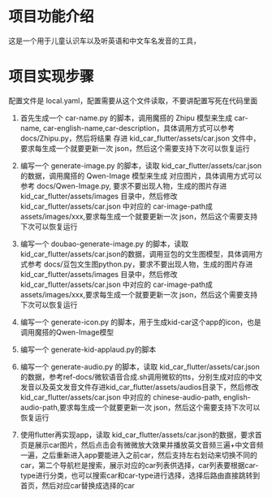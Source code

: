# 项目功能介绍

这是一个用于儿童认识车以及听英语和中文车名发音的工具，

# 项目实现步骤

配置文件是 local.yaml，配置需要从这个文件读取，不要讲配置写死在代码里面

1. 首先生成一个 car-name.py 的脚本，调用魔搭的 Zhipu 模型来生成 car-name, car-english-name,car-description，具体调用方式可以参考 docs/Zhipu.py，然后将结果
   存进 kid_car_flutter/assets/car.json 文件中，要求每生成一个就要更新一次 json，然后这个需要支持下次可以恢复运行

2. 编写一个 generate-image.py 的脚本，读取 kid_car_flutter/assets/car.json 的数据，调用魔搭的 Qwen-Image 模型来生成
   对应图片，具体调用方式可以参考 docs/Qwen-Image.py, 要求不要出现人物，生成的图片存进 kid_car_flutter/assets/images 目录中，然后修改 kid_car_flutter/assets/car.json 中对应的 car-image-path成assets/images/xxx,要求每生成一个就要更新一次 json，然后这个需要支持下次可以恢复运行

3. 编写一个 doubao-generate-image.py 的脚本，读取 kid_car_flutter/assets/car.json的数据，调用豆包的文生图模型，具体调用方式参考 docs/豆包文生图python.py，要求不要出现人物，生成的图片存进 kid_car_flutter/assets/images 目录中，然后修改 kid_car_flutter/assets/car.json 中对应的 car-image-path成assets/images/xxx,要求每生成一个就要更新一次 json，然后这个需要支持下次可以恢复运行


3. 编写一个 generate-icon.py 的脚本，用于生成kid-car这个app的icon，也是调用魔搭的Qwen-Image模型

4. 编写一个 generate-kid-applaud.py的脚本

3. 编写一个 generate-audio.py 的脚本，读取 kid_car_flutter/assets/car.json 的数据，参考ref-docs/微软语音合成.sh调用微软的tts，分别生成对应的中文发音以及英文发音文件存进kid_car_flutter/assets/audios目录下，然后修改 kid_car_flutter/assets/car.json 中对应的 chinese-audio-path, english-audio-path,要求每生成一个就要更新一次 json，然后这个需要支持下次可以恢复运行

4. 使用flutter再实现app，读取 kid_car_flutter/assets/car.json的数据，要求首页是展示car图片，然后点击会有微微放大效果并播放英文音频三遍+中文音频一遍，之后重新进入app要能进入之前car，然后支持左右划动来切换不同的car，第二个导航栏是搜索，展示对应的car列表供选择，car列表要根据car-type进行分类，也可以搜索car和car-type进行选择，选择后路由直接跳转到首页，然后对应car替换成选择的car



